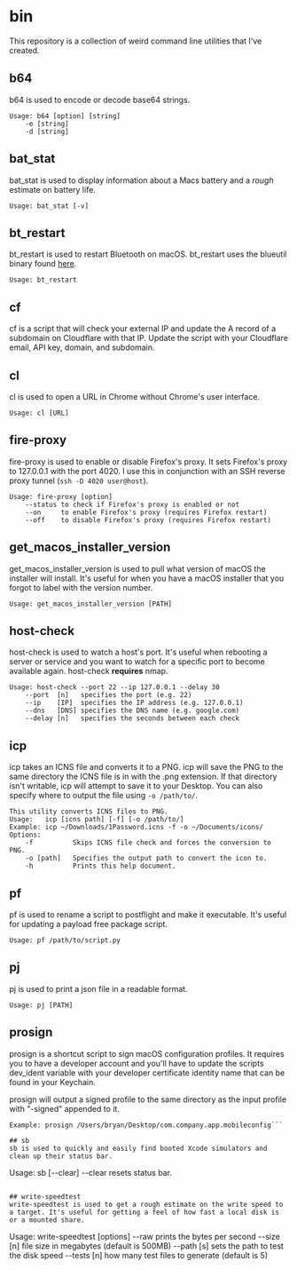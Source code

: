 # bin
This repository is a collection of weird command line utilities that I've created.

## b64
b64 is used to encode or decode base64 strings.

```
Usage: b64 [option] [string]
    -e [string]
    -d [string]
```

## bat\_stat
bat\_stat is used to display information about a Macs battery and a _rough_ estimate on battery life.

`Usage: bat_stat [-v]`

## bt\_restart
bt\_restart is used to restart Bluetooth on macOS. bt\_restart uses the blueutil binary found [here](https://github.com/toy/blueutil).

`Usage: bt_restart`

## cf
cf is a script that will check your external IP and update the A record of a subdomain on Cloudflare with that IP. Update the script with your Cloudflare email, API key, domain, and subdomain.

## cl
cl is used to open a URL in Chrome without Chrome's user interface.

`Usage: cl [URL]`

## fire-proxy
fire-proxy is used to enable or disable Firefox's proxy. It sets Firefox's proxy to 127.0.0.1 with the port 4020. I use this in conjunction with an SSH reverse proxy tunnel (`ssh -D 4020 user@host`).

```
Usage: fire-proxy [option]
	--status to check if Firefox's proxy is enabled or not
	--on     to enable Firefox's proxy (requires Firefox restart)
	--off    to disable Firefox's proxy (requires Firefox restart)
```

## get\_macos\_installer\_version
get\_macos\_installer\_version is used to pull what version of macOS the installer will install. It's useful for when you have a macOS installer that you forgot to label with the version number.

`Usage: get_macos_installer_version [PATH]`

## host-check
host-check is used to watch a host's port. It's useful when rebooting a server or service and you want to watch for a specific port to become available again. host-check **requires** nmap.

```
Usage: host-check --port 22 --ip 127.0.0.1 --delay 30
    --port  [n]   specifies the port (e.g. 22)
    --ip    [IP]  specifies the IP address (e.g. 127.0.0.1)
    --dns   [DNS] specifies the DNS name (e.g. google.com)
    --delay [n]   specifies the seconds between each check
```

## icp
icp takes an ICNS file and converts it to a PNG. icp will save the PNG to the same directory the ICNS file is in with the .png extension. If that directory isn't writable, icp will attempt to save it to your Desktop. You can also specify where to output the file using `-o /path/to/`.

```
This utility converts ICNS files to PNG.
Usage:   icp [icns path] [-f] [-o /path/to/]
Example: icp ~/Downloads/1Password.icns -f -o ~/Documents/icons/
Options:
	-f          Skips ICNS file check and forces the conversion to PNG.
	-o [path]   Specifies the output path to convert the icon to.
	-h		    Prints this help document.
```

## pf
pf is used to rename a script to postflight and make it executable. It's useful for updating a payload free package script.

`Usage: pf /path/to/script.py`

## pj
pj is used to print a json file in a readable format.

`Usage: pj [PATH]`

## prosign
prosign is a shortcut script to sign macOS configuration profiles. It requires you to have a developer account and you'll have to update the scripts dev\_ident variable with your developer certificate identity name that can be found in your Keychain.

prosign will output a signed profile to the same directory as the input profile with "-signed" appended to it.

```Usage: prosign [file path]
Example: prosign /Users/bryan/Desktop/com.company.app.mobileconfig```

## sb
sb is used to quickly and easily find booted Xcode simulators and clean up their status bar.

```
Usage: sb [--clear]
    --clear     resets status bar.
```

## write-speedtest
write-speedtest is used to get a rough estimate on the write speed to a target. It's useful for getting a feel of how fast a local disk is or a mounted share.

```
Usage: write-speedtest [options]
    --raw       prints the bytes per second
    --size  [n] file size in megabytes (default is 500MB)
    --path  [s] sets the path to test the disk speed
    --tests [n] how many test files to generate (default is 5)
```